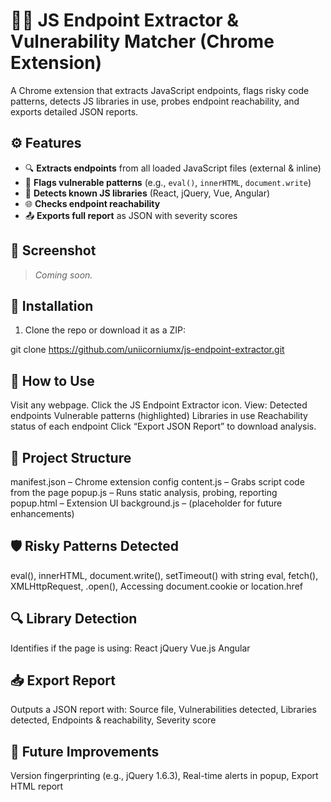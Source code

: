 # 🕵️‍♀️ JS Endpoint Extractor & Vulnerability Matcher (Chrome Extension)

A Chrome extension that extracts JavaScript endpoints, flags risky code patterns, detects JS libraries in use, probes endpoint reachability, and exports detailed JSON reports.

## ⚙ Features

- 🔍 **Extracts endpoints** from all loaded JavaScript files (external & inline)
- 🚨 **Flags vulnerable patterns** (e.g., `eval()`, `innerHTML`, `document.write`)
- 🔬 **Detects known JS libraries** (React, jQuery, Vue, Angular)
- 🌐 **Checks endpoint reachability**
- 📤 **Exports full report** as JSON with severity scores

## 📸 Screenshot

> _Coming soon._

## 🚀 Installation

1. Clone the repo or download it as a ZIP:

git clone https://github.com/uniicorniumx/js-endpoint-extractor.git

## 🧪 How to Use
   Visit any webpage.
   Click the JS Endpoint Extractor icon.
   View:
     Detected endpoints
     Vulnerable patterns (highlighted)
     Libraries in use
     Reachability status of each endpoint
  Click “Export JSON Report” to download analysis.
    
## 📂 Project Structure
manifest.json – Chrome extension config
  content.js – Grabs script code from the page
  popup.js – Runs static analysis, probing, reporting
  popup.html – Extension UI
  background.js – (placeholder for future enhancements)

## 🛡️ Risky Patterns Detected
eval(), innerHTML, document.write(), setTimeout() with string eval, fetch(), XMLHttpRequest, .open(), Accessing document.cookie or location.href
    
## 🔍 Library Detection
Identifies if the page is using:
  React
  jQuery
  Vue.js
  Angular

## 📥 Export Report
Outputs a JSON report with:
  Source file,
  Vulnerabilities detected,
  Libraries detected,
  Endpoints & reachability,
  Severity score

## 🔧 Future Improvements
  Version fingerprinting (e.g., jQuery 1.6.3),
  Real-time alerts in popup,
  Export HTML report
